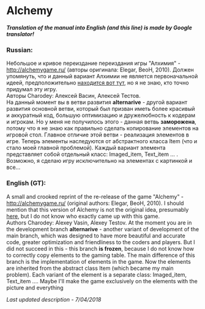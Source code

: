 # Alchemy
***Translation of the manual into English (and this line) is made by Google translator!***
### Russian:
Небольшое и кривое переиздание переиздания игры "Алхимия" - http://alchemygame.ru/ (авторы оригинала: Elegar, BeoH, 2010). Должен упомянуть, что и данный вариант Алхимии не является первоначальной идеей, предположительно [находится вот тут](http://homepages.bicos.de/steinruecken/alchemy/ "alchemy"), но я не знаю, кто точно придумал эту игру. <br/>
Авторы Charodey: Алексей Васин, Алексей Тестов.  
На данный момент вы в ветви развития **alternarive** - другой вариант развития основной ветви, который был призван иметь более красивый и аккуратный код, большую оптимизацию и дружелюбность к кодерам и игрокам. Но у меня не получилось этого - данная ветвь **заморожена**, потому что я не знаю как правильно сделать копирование элементов на игровой стол.
Главное отличие этой ветви - реализация элементов в игре. Теперь элементы наследуются от абстрактного класса Item (что и стало моей главной проблемой). Каждый вариант элемента представляет собой отдельный класс: Imaged_item, Text_item ... . Возможно, я сделаю игру исключительно на элементах с картинкой и все...
### English (GT):
A small and crooked reprint of the re-release of the game "Alchemy" - http://alchemygame.ru/ (original authors: Elegar, BeoH, 2010). I should mention that this version of Alchemy is not the original idea, presumably [here](http://homepages.bicos.de/steinruecken/alchemy/ "alchemy"), but I do not know who exactly came up with this game. <br/>
Authors Charodey: Alexey Vasin, Alexey Testov.
At the moment you are in the development branch **alternarive** - another variant of development of the main branch, which was designed to have more beautiful and accurate code, greater optimization and friendliness to the coders and players. But I did not succeed in this - this branch **is frozen**, because I do not know how to correctly copy elements to the gaming table.
The main difference of this branch is the implementation of elements in the game. Now the elements are inherited from the abstract class Item (which became my main problem). Each variant of the element is a separate class: Imaged_item, Text_item .... Maybe I'll make the game exclusively on the elements with the picture and everything 

*Last updated description - 7/04/2018*

